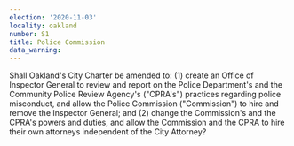 ```yaml
---
election: '2020-11-03'
locality: oakland
number: S1
title: Police Commission
data_warning:
---
```

Shall Oakland's City Charter be amended to: (1) create an Office of Inspector General to review and report on the Police Department's and the Community Police Review Agency's ("CPRA's") practices regarding police misconduct, and allow the Police Commission ("Commission") to hire and remove the Inspector General; and (2) change the Commission's and the CPRA's powers and duties, and allow the Commission and the CPRA to hire their own attorneys independent of the City Attorney?

